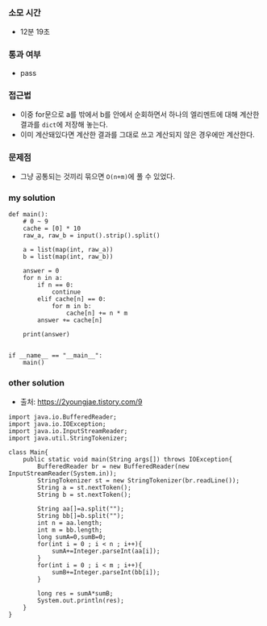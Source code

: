 ### 소모 시간
- 12분 19초

### 통과 여부
- pass

### 접근법
- 이중 for문으로 a를 밖에서 b를 안에서 순회하면서 하나의 엘리멘트에 대해 계산한 결과를 `dict`에 저장해 놓는다.
- 이미 계산돼있다면 계산한 결과를 그대로 쓰고 계산되지 않은 경우에만 계산한다.

### 문제점
- 그냥 공통되는 것끼리 묶으면 `O(n+m)`에 풀 수 있었다.

### my solution
```
def main():
    # 0 ~ 9
    cache = [0] * 10    
    raw_a, raw_b = input().strip().split()

    a = list(map(int, raw_a))
    b = list(map(int, raw_b))

    answer = 0
    for n in a:
        if n == 0:
            continue
        elif cache[n] == 0:
            for m in b:
                cache[n] += n * m
        answer += cache[n]
    
    print(answer)        
            

if __name__ == "__main__":
    main()
```

### other solution
- 출처: https://2youngjae.tistory.com/9
```
import java.io.BufferedReader;
import java.io.IOException;
import java.io.InputStreamReader;
import java.util.StringTokenizer;
 
class Main{
    public static void main(String args[]) throws IOException{
        BufferedReader br = new BufferedReader(new InputStreamReader(System.in));
        StringTokenizer st = new StringTokenizer(br.readLine());
        String a = st.nextToken();
        String b = st.nextToken();
        
        String aa[]=a.split("");
        String bb[]=b.split("");
        int n = aa.length;
        int m = bb.length;
        long sumA=0,sumB=0;
        for(int i = 0 ; i < n ; i++){
            sumA+=Integer.parseInt(aa[i]);
        }
        for(int i = 0 ; i < m ; i++){
            sumB+=Integer.parseInt(bb[i]);
        }
        
        long res = sumA*sumB;
        System.out.println(res);
    }    
}
```